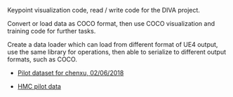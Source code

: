 Keypoint visualization code, read / write code for the DIVA project.

Convert or load data as COCO format, then use COCO visualization and training code for further tasks.

Create a data loader which can load from different format of UE4 output, use the same library for operations, then able to serialize to different output formats, such as COCO.

- [Pilot dataset for chenxu, 02/06/2018](https://drive.google.com/open?id=1Mf2O-odOzLRfvHjzn2hTMM7ALVXHOfD8)

- [HMC pilot data]()
